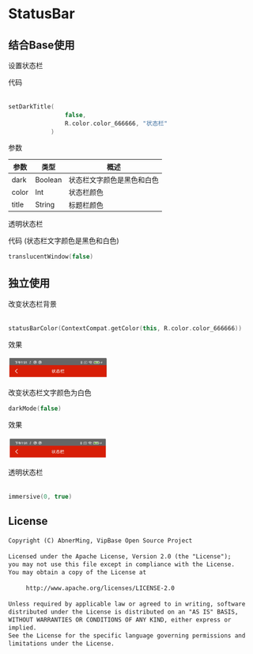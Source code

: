# StatusBar

## 结合Base使用

设置状态栏

代码

```kotlin

setDarkTitle(
                false,
                R.color.color_666666, "状态栏"
            )

```

参数

|  参数  |  类型 |  概述  |
|  ----  |  ----  |  ----  |
|  dark	|  Boolean 	|  状态栏文字颜色是黑色和白色  |
|  color	|  Int	 |  状态栏颜色  |
|  title	|  String	 |  标题栏颜色  |

透明状态栏

代码 (状态栏文字颜色是黑色和白色)

```kotlin
translucentWindow(false)
```

## 独立使用

改变状态栏背景

```kotlin

statusBarColor(ContextCompat.getColor(this, R.color.color_666666))

```
效果

<img src="images/status_1.jpg" width="200px" />

改变状态栏文字颜色为白色

```kotlin
darkMode(false)
```

效果

<img src="images/status_2.jpg" width="200px" />

透明状态栏

```kotlin

immersive(0, true)

```

## License

```
Copyright (C) AbnerMing, VipBase Open Source Project

Licensed under the Apache License, Version 2.0 (the "License");
you may not use this file except in compliance with the License.
You may obtain a copy of the License at

     http://www.apache.org/licenses/LICENSE-2.0

Unless required by applicable law or agreed to in writing, software
distributed under the License is distributed on an "AS IS" BASIS,
WITHOUT WARRANTIES OR CONDITIONS OF ANY KIND, either express or implied.
See the License for the specific language governing permissions and
limitations under the License.
```







